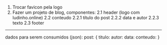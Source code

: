 1. Trocar favicon pela logo
2. Fazer um projeto de blog, componentes:
    2.1 header (logo com ludinho.online)
    2.2 conteudo
        2.2.1 título do post
        2.2.2 data e autor
        2.2.3 texto
    2.3 footer
---
dados para serem consumidos (json):
post: {
    titulo: 
    autor: 
    data: 
    conteudo: 
}

